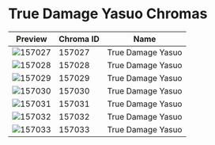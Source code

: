 # True Damage Yasuo Chromas

| Preview | Chroma ID | Name |
|---------|-----------|------|
| ![157027](https://raw.communitydragon.org/latest/plugins/rcp-be-lol-game-data/global/default/v1/champion-chroma-images/157/157027.png) | 157027 | True Damage Yasuo |
| ![157028](https://raw.communitydragon.org/latest/plugins/rcp-be-lol-game-data/global/default/v1/champion-chroma-images/157/157028.png) | 157028 | True Damage Yasuo |
| ![157029](https://raw.communitydragon.org/latest/plugins/rcp-be-lol-game-data/global/default/v1/champion-chroma-images/157/157029.png) | 157029 | True Damage Yasuo |
| ![157030](https://raw.communitydragon.org/latest/plugins/rcp-be-lol-game-data/global/default/v1/champion-chroma-images/157/157030.png) | 157030 | True Damage Yasuo |
| ![157031](https://raw.communitydragon.org/latest/plugins/rcp-be-lol-game-data/global/default/v1/champion-chroma-images/157/157031.png) | 157031 | True Damage Yasuo |
| ![157032](https://raw.communitydragon.org/latest/plugins/rcp-be-lol-game-data/global/default/v1/champion-chroma-images/157/157032.png) | 157032 | True Damage Yasuo |
| ![157033](https://raw.communitydragon.org/latest/plugins/rcp-be-lol-game-data/global/default/v1/champion-chroma-images/157/157033.png) | 157033 | True Damage Yasuo |